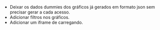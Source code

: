 - Deixar os dados dummies dos gráficos já gerados em formato json sem precisar gerar a cada acesso.
- Adicionar filtros nos gráficos.
- Adicionar um iframe de carregando.
